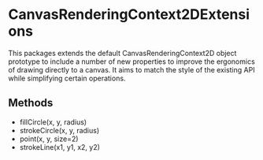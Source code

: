 CanvasRenderingContext2DExtensions
==================================

This packages extends the default CanvasRenderingContext2D object prototype to include a number of new properties to improve the ergonomics of drawing directly to a canvas. It aims to match the style of the existing API while simplifying certain operations.

Methods
-------

- fillCircle(x, y, radius)
- strokeCircle(x, y, radius)
- point(x, y, size=2)
- strokeLine(x1, y1, x2, y2)
